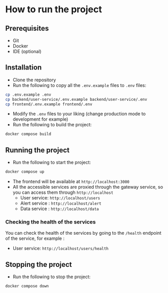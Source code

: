 # How to run the project

## Prerequisites
- Git
- Docker
- IDE (optional)

## Installation

- Clone the repository
- Run the following to copy all the `.env.example` files to `.env` files:

```bash
cp .env.example .env
cp backend/user-service/.env.example backend/user-service/.env
cp frontend/.env.example frontend/.env
```

- Modify the `.env` files to your liking (change production mode to development for example)
- Run the following to build the project:

```bash
docker compose build
```

## Running the project

- Run the following to start the project:

```bash
docker compose up
```

- The frontend will be available at `http://localhost:3000`
- All the accessible services are proxied through the gateway service, so you can access them through `http://localhost`
  - User service: `http://localhost/users`
  - Alert service : `http://localhost/alert`
  - Data service : `http://localhost/data`

### Checking the health of the services

You can check the health of the services by going to the `/health` endpoint of the service, for example : 
- User service: `http://localhost/users/health`

## Stopping the project

- Run the following to stop the project:

```bash
docker compose down
```
